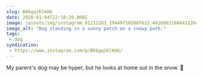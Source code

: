 ```yaml
---
slug: B66gqiKlKHG
date: 2020-01-04T22:18:29.000Z
image: /assets/img/instagram_81232283_194497101687622_4016863188641126435_n_17910670207387792.jpg
image_alt: "Dog standing in a sunny patch on a snowy path."
tags:
 - dog
syndication:
 - https://www.instagram.com/p/B66gqiKlKHG/
---
```


My parent's dog may be hyper, but he looks at home out in the snow. 🐾
